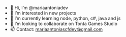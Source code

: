 - 👋 Hi, I’m @mariaantoniadev
- 👀 I’m interested in new projects
- 🌱 I’m currently learning node, python, c#, java and js
- 💞️ I’m looking to collaborate on Tonta Games Studio
- 📫 Contact: mariaantoniascfdev@gmail.com

